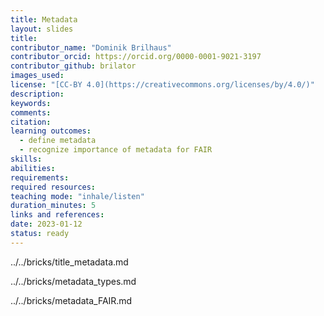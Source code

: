 ```yaml
---
title: Metadata
layout: slides
title: 
contributor_name: "Dominik Brilhaus"
contributor_orcid: https://orcid.org/0000-0001-9021-3197
contributor_github: brilator
images_used:
license: "[CC-BY 4.0](https://creativecommons.org/licenses/by/4.0/)"
description:
keywords:
comments:
citation:
learning outcomes:
  - define metadata
  - recognize importance of metadata for FAIR
skills:
abilities:
requirements:
required resources:
teaching mode: "inhale/listen"
duration_minutes: 5
links and references:
date: 2023-01-12
status: ready
---
```


../../bricks/title_metadata.md

../../bricks/metadata_types.md

../../bricks/metadata_FAIR.md
